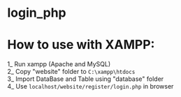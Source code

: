 # login_php
# How to use with XAMPP:
1_ Run xampp (Apache and MySQL)  
2_ Copy "website" folder to   `C:\xampp\htdocs`  
3_ Import DataBase and Table using "database" folder  
4_ Use `localhost/website/register/login.php` in browser 
